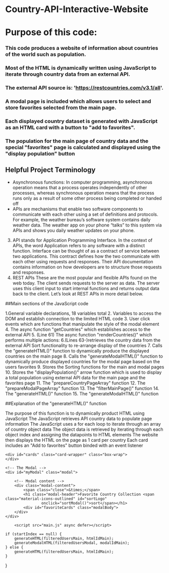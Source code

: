 # Country-API-Interactive-Website

# Purpose of this code:

### This code produces a website of information about countries of the world such as population.

### Most of the HTML is dynamically written using JavaScript to iterate through country data from an external API.

### The external API source is: 'https://restcountries.com/v3.1/all'.

### A modal page is included which allows users to select and store favorites selected from the main page.

### Each displayed country dataset is generated with JavaScript as an HTML card with a button to "add to favorites".

### The population for the main page of country data and the special "favorites" page is calculated and displayed using the "display population" button

## Helpful Project Terminology

- Asynchronous functions: In computer programming, asynchronous operation means that a process operates independently of other processes, whereas synchronous operation means that the process runs only as a result of some other process being completed or handed off
- APIs are mechanisms that enable two software components to communicate with each other using a set of definitions and protocols. For example, the weather bureau’s software system contains daily weather data. The weather app on your phone “talks” to this system via APIs and shows you daily weather updates on your phone.
3. API stands for Application Programming Interface. In the context of APIs, the word Application refers to any software with a distinct function. Interface can be thought of as a contract of service between two applications. This contract defines how the two communicate with each other using requests and responses. Their API documentation contains information on how developers are to structure those requests and responses.
4. REST APIs These are the most popular and flexible APIs found on the web today. The client sends requests to the server as data. The server uses this client input to start internal functions and returns output data back to the client. Let’s look at REST APIs in more detail below.

##Main sections of the JavaScript code

1.General variable declarations, 18 variables total
2. Variables to access the DOM and establish connection to the limited HTML code
3. User click events which are functions that manipulate the style of the modal element
4. The async function "getCountries" which establishes access to the external API
5. (Line 61) The async function "renderCountries()" which performs multiple actions:
6.(Lines 63-)retrieves the country data from the external API
Sort functionality to re-arrange display of the countries
7. Calls the "generateHTML()" function to dynamically produce the displayed countries on the main page 
8. Calls the "generateModalHTML()" function to dynamically produce displayed countries for the modal page based on the users favorites
9. Stores the Sorting functions for the main and modal pages
10. Stores the "displayPopulation()" arrow function which is used to display a total population using 
external API data for the main page and the favorites page
11. The "prepareCountryPageArray" function
12. The "prepareModalPageArray"  function
13. The "filterMainPage()" function
14. The "generateHTML()" function
15. The "generateModalHTML()" function


##Explanation of the "generateHTML()" function

The purpose of this function is to dynamically product HTML using JavaScript
The JavaScript retrieves API country data to populate page information
The JavaScript uses a for each loop to iterate through an array of country object data
The object data is retrieved by iterating through each object index and assigning the datapoints to HTML elements
The website then displays the HTML on the page as 1 card per country
Each card includes an "Add to favorites" button binded with an event listener



    <div id="cards" class="card-wrapper" class="box-wrap">
    </div>

    <!-- The Modal -->
    <div id="myModal" class="modal">

        <!-- Modal content -->
        <div class="modal-content">
            <span class="close">&times;</span>
            <h1 class="modal-header">Favorite Country Collection <span class="material-icons-outlined" id="sortLogo"
                    onclick="sortModal()">sort</span></h1>
            <div id="favoriteCards" class="modalBody">
        </div>
    </div>

        <script src="main.js" async defer></script>
</body>

    if (startIndex == null) {
        generateHTML(filteredUsersMain, htmlIdMain);
        generateModalHTML(filteredUsersModal, modalIdMain);
    } else {
        generateHTML(filteredUsersMain, htmlIdMain);
    }
}
